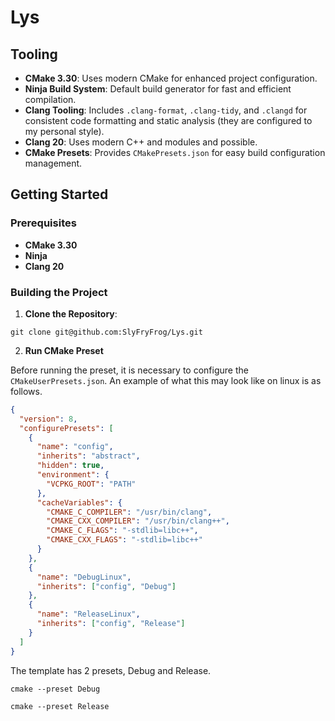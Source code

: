 # Lys

## Tooling

- **CMake 3.30**: Uses modern CMake for enhanced project configuration.
- **Ninja Build System**: Default build generator for fast and efficient compilation.
- **Clang Tooling**: Includes `.clang-format`, `.clang-tidy`, and `.clangd` for consistent code formatting and static analysis (they are configured to my personal style).
- **Clang 20**: Uses modern C++ and modules and possible.
- **CMake Presets**: Provides `CMakePresets.json` for easy build configuration management.

## Getting Started

### Prerequisites

- **CMake 3.30**
- **Ninja**
- **Clang 20**

### Building the Project

1. **Clone the Repository**:

```
git clone git@github.com:SlyFryFrog/Lys.git
```

2. **Run CMake Preset**

Before running the preset, it is necessary to configure the `CMakeUserPresets.json`. An example of what this may look like on linux is as follows.

```json
{
  "version": 8,
  "configurePresets": [
    {
      "name": "config",
      "inherits": "abstract",
      "hidden": true,
      "environment": {
        "VCPKG_ROOT": "PATH"
      },
      "cacheVariables": {
        "CMAKE_C_COMPILER": "/usr/bin/clang",
        "CMAKE_CXX_COMPILER": "/usr/bin/clang++",
        "CMAKE_C_FLAGS": "-stdlib=libc++",
        "CMAKE_CXX_FLAGS": "-stdlib=libc++"
      }
    },
    {
      "name": "DebugLinux",
      "inherits": ["config", "Debug"]
    },
    {
      "name": "ReleaseLinux",
      "inherits": ["config", "Release"]
    }
  ]
}
```

The template has 2 presets, Debug and Release.

```
cmake --preset Debug
```

```
cmake --preset Release
```


